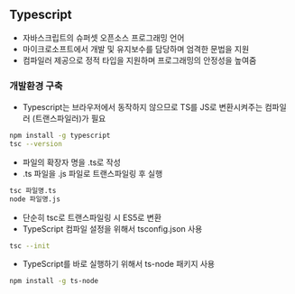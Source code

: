 ## Typescript
- 자바스크립트의 슈퍼셋 오픈소스 프로그래밍 언어
- 마이크로소프트에서 개발 및 유지보수를 담당하며 엄격한 문법을 지원
- 컴파일러 제공으로 정적 타입을 지원하며 프로그래밍의 안정성을 높여줌

### 개발환경 구축
- Typescript는 브라우저에서 동작하지 않으므로 TS를 JS로 변환시켜주는 컴파일러 (트랜스파일러)가 필요

```bash
npm install -g typescript
tsc --version
```

- 파일의 확장자 명을 .ts로 작성
- .ts 파일을 .js 파일로 트랜스파일링 후 실행

```bash
tsc 파일명.ts
node 파일명.js
```

- 단순히 tsc로 트랜스파일링 시 ES5로 변환
- TypeScript 컴파일 설정을 위해서 tsconfig.json 사용

```bash
tsc --init
```

- TypeScript를 바로 실행하기 위해서 ts-node 패키지 사용

```bash
npm install -g ts-node
```